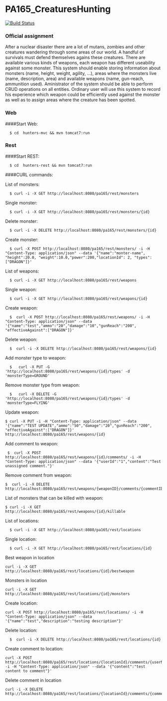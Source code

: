 # PA165_CreaturesHunting

[![Build Status](https://travis-ci.org/voglovaMiroslava/PA165_CreaturesHunting.svg?branch=master)](https://travis-ci.org/voglovaMiroslava/PA165_CreaturesHunting)


### Official assignment
After a nuclear disaster there are a lot of mutans, zombies and other creatures wandering through some areas of our world. A handful of survivals must defend themselves agains these creatures. There are available various kinds of weapons, each weapon has different useability against some monster. This system should enable storing information about monsters (name, height, weight, agility, ...), areas where the monsters live (name, description, area) and available weapons (name, gun-reach, ammunition used). Aministrator of the system should be able to perform CRUD operations on all entities. Ordinary user will use this system to record his experience which weapon could be efficiently used against the monster as well as to assign areas where the creature has been spotted.

### Web

####Start Web:

```
  $ cd  hunters-mvc && mvn tomcat7:run
```

### Rest

####Start REST:
```
  $ cd  hunters-rest && mvn tomcat7:run
```
####CURL commands:

List of monsters:
```
  $ curl -i -X GET http://localhost:8080/pa165/rest/monsters
```
Single monster:
```
  $ curl -i -X GET http://localhost:8080/pa165/rest/monsters/{id}
```
Delete monster:
```
  $ curl -i -X DELETE http://localhost:8080/pa165/rest/monsters/{id}
```
Create monster:
```
  $ curl -X POST http://localhost:8080/pa165/rest/monsters/ -i -H "Content-Type: application/json" --data '{"name":"monter-name", "height":20.0, "weight":10.0,"power":200,"locationId": 2, "types":["DRAGON"]}'
```
List of weapons:
```
  $ curl -i -X GET http://localhost:8080/pa165/rest/weapons
```
Single weapon:
```
  $ curl -i -X GET http://localhost:8080/pa165/rest/weapons/{id}
```
Create weapon:
```
  $  curl -X POST http://localhost:8080/pa165/rest/weapons/ -i -H "Content-Type: application/json" --data '{"name":"test","ammo":"20","damage":"10","gunReach":"200", "effectiveAgainst":["DRAGON"]}'
```
Delete weapon:
```
  $  curl -i -X DELETE http://localhost:8080/pa165/rest/weapons/{id}
```
Add monster type to weapon:
```
  $   curl -X PUT -G 'http://localhost:8080/pa165/rest/weapons/{id}/types' -d 'monsterType=GROUND'
```
Remove monster type from weapon:
```
  $   curl -X DELETE -G 'http://localhost:8080/pa165/rest/weapons/{id}/types' -d 'monsterType=FLYING'
```
Update weapon:
```
$ curl -X PUT -i -H "Content-Type: application/json" --data '{"name":"TEST UPDATE","ammo":"50","damage":"20","gunReach":"200", "effectiveAgainst":["DRAGON"]}' http://localhost:8080/pa165/rest/weapons/{id}
 ```
 Add comment to weapon:
 ```
  $  curl -X POST http://localhost:8080/pa165/rest/weapons/{id}/comments/ -i -H "Content-Type: application/json" --data '{"userId":"1","content":"Test unassigned comment."}'
 ```
 Remove comment from weapon:
  ```
$  curl -i -X DELETE http://localhost:8080/pa165/rest/weapons/{weaponID}/comments/{commentID}
 ```
 List of monsters that can be killed with weapon:
  ```
$ curl -i -X GET http://localhost:8080/pa165/rest/weapons/{id}/killable
 ```
List of locations:
```
  $ curl -i -X GET http://localhost:8080/pa165/rest/locations
```
Single location:
```
  $ curl -i -X GET http://localhost:8080/pa165/rest/locations/{id}
```
Best weapon in location
```
curl -i -X GET http://localhost:8080/pa165/rest/locations/{id}/bestweapon
```
Monsters in location
```
curl -i -X GET http://localhost:8080/pa165/rest/locations/{id}/monsters
```
Create location:
```
curl -X POST http://localhost:8080/pa165/rest/locations/ -i -H "Content-Type: application/json" --data '{"name":"test","description":"testing description"}'
```
Delete location:
```
  $  curl -i -X DELETE http://localhost:8080/pa165/rest/locations/{id}
```
Create comment to location:
```
curl -X POST http://localhost:8080/pa165/rest/locations/{locationId}/comments/{userNickName} -i -H "Content-Type: application/json" --data '{"content":"test content to comment"}'
```
Delete comment in location
```
curl -i -X DELETE http://localhost:8080/pa165/rest/locations/{locationId}/comments/{commentId}
```

